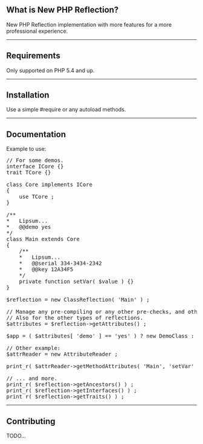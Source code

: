 What is New PHP Reflection?
-------------------------------

New PHP Reflection implementation with more features for a more professional experience.

------------
Requirements
------------

Only supported on PHP 5.4 and up.

------------
Installation
------------

Use a simple #require or any autoload methods.

-------------
Documentation
-------------

Example to use:
<pre>
// For some demos.
interface ICore {}
trait TCore {}

class Core implements ICore
{
	use TCore ;
}

/**
*	Lipsum...
*	@@demo yes
*/
class Main extends Core
{
	/**
	*	Lipsum...
	*	@@serial 334-3434-2342
	*	@@key 12A34F5
	*/
	private function setVar( $value ) {}
}

$reflection = new ClassReflection( 'Main' ) ;

// Manage any pre-compiling or any other pre-checks, and others.
// Also for the other types of reflections.
$attributes = $reflection->getAttributes() ;

$app = ( $attributes[ 'demo' ] == 'yes' ) ? new DemoClass : new ProClass ;

// Other example:
$attrReader = new AttributeReader ;

print_r( $attrReader->getMethodAttributes( 'Main', 'setVar' ) ) ;

// ... and more.
print_r( $reflection->getAncestors() ) ;
print_r( $reflection->getInterfaces() ) ;
print_r( $reflection->getTraits() ) ;
</pre>
------------
Contributing
------------

TODO...
